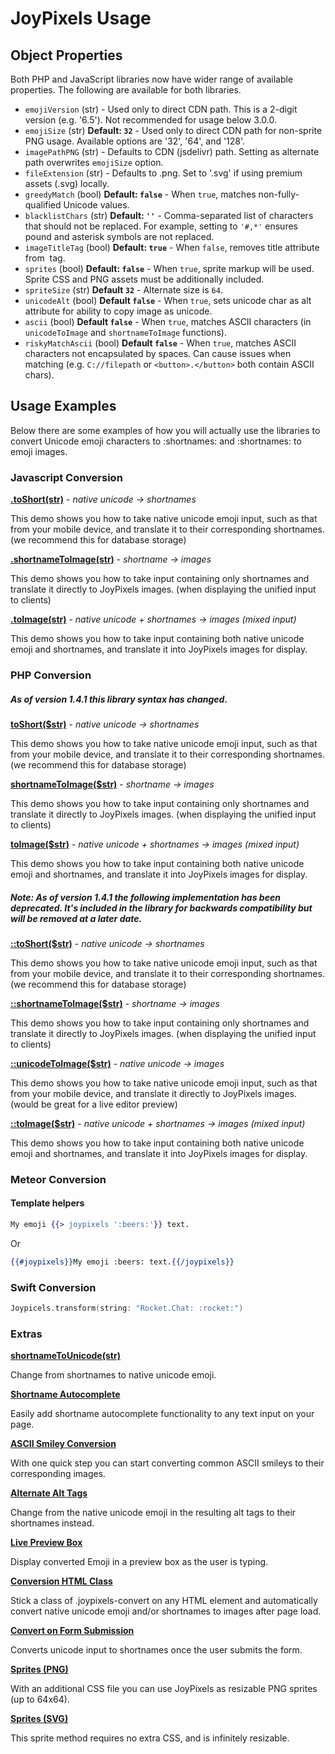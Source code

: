 # JoyPixels Usage

## Object Properties

Both PHP and JavaScript libraries now have wider range of available properties. The following are available for both libraries.

 - `emojiVersion` (str) - Used only to direct CDN path. This is a 2-digit version (e.g. '6.5'). Not recommended for usage below 3.0.0.
 - `emojiSize` (str) **Default: `32`** - Used only to direct CDN path for non-sprite PNG usage. Available options are '32', '64', and '128'.
 - `imagePathPNG` (str) - Defaults to CDN (jsdelivr) path. Setting as alternate path overwrites `emojiSize` option.
 - `fileExtension` (str) - Defaults to .png. Set to '.svg' if using premium assets (.svg) locally.
 - `greedyMatch` (bool) **Default: `false`** - When `true`, matches non-fully-qualified Unicode values.
 - `blacklistChars` (str) **Default: `''`** - Comma-separated list of characters that should not be replaced. For example, setting to `'#,*'` ensures pound and asterisk symbols are not replaced.
 - `imageTitleTag` (bool) **Default: `true`** - When `false`, removes title attribute from <img> tag.
 - `sprites` (bool) **Default: `false`** - When `true`, sprite markup will be used. Sprite CSS and PNG assets must be additionally included.
 - `spriteSize` (str) **Default `32`** - Alternate size is `64`.
 - `unicodeAlt` (bool) **Default `false`** - When `true`, sets unicode char as alt attribute for ability to copy image as unicode.
 - `ascii` (bool) **Default `false`** - When `true`, matches ASCII characters (in `unicodeToImage` and `shortnameToImage` functions).
 - `riskyMatchAscii` (bool) **Default `false`** - When `true`, matches ASCII characters not encapsulated by spaces. Can cause issues when matching (e.g. `C://filepath` or `<button>.</button>` both contain ASCII chars).


## Usage Examples

Below there are some examples of how you will actually use the libraries to convert Unicode emoji characters to :shortnames: and :shortnames: to emoji images.


### Javascript Conversion


**[.toShort\(str\)](https://demos.joypixels.com/latest/jstoshort.html)** - _native unicode -> shortnames_

This demo shows you how to take native unicode emoji input, such as that from your mobile device, and translate it to their corresponding shortnames. (we recommend this for database storage)

**[.shortnameToImage\(str\)](https://demos.joypixels.com/latest/jsshortnametoimage.html)** - _shortname -> images_

This demo shows you how to take input containing only shortnames and translate it directly to JoyPixels images. (when displaying the unified input to clients)

**[.toImage\(str\)](https://demos.joypixels.com/latest/jstoimage.html)** - _native unicode + shortnames -> images (mixed input)_

This demo shows you how to take input containing both native unicode emoji and shortnames, and translate it into JoyPixels images for display.


### PHP Conversion

##### As of version 1.4.1 this library syntax has changed.

**[toShort\($str\)](https://demos.joypixels.com/latest/phptoshort.php)** - _native unicode -> shortnames_

This demo shows you how to take native unicode emoji input, such as that from your mobile device, and translate it to their corresponding shortnames. (we recommend this for database storage)

**[shortnameToImage\($str\)](https://demos.joypixels.com/latest/phpshortnametoimage.php)** - _shortname -> images_

This demo shows you how to take input containing only shortnames and translate it directly to JoyPixels images. (when displaying the unified input to clients)

**[toImage\($str\)](https://demos.joypixels.com/latest/phptoimage.php)** - _native unicode + shortnames -> images (mixed input)_

This demo shows you how to take input containing both native unicode emoji and shortnames, and translate it into JoyPixels images for display.


##### Note: As of version 1.4.1 the following implementation has been deprecated. It's included in the library for backwards compatibility but will be removed at a later date.

**[::toShort\($str\)](https://demos.joypixels.com/1.4.0/phptoshort.php)** - _native unicode -> shortnames_

This demo shows you how to take native unicode emoji input, such as that from your mobile device, and translate it to their corresponding shortnames. (we recommend this for database storage)

**[::shortnameToImage\($str\)](https://demos.joypixels.com/1.4.0/phpshortnametoimage.php)** - _shortname -> images_

This demo shows you how to take input containing only shortnames and translate it directly to JoyPixels images. (when displaying the unified input to clients)

**[::unicodeToImage\($str\)](https://demos.joypixels.com/1.4.0/phpunicodetoimage.php)** - _native unicode -> images_

This demo shows you how to take native unicode emoji input, such as that from your mobile device, and translate it directly to JoyPixels images. (would be great for a live editor preview)

**[::toImage\($str\)](https://demos.joypixels.com/1.4.0/phptoimage.php)** - _native unicode + shortnames -> images (mixed input)_

This demo shows you how to take input containing both native unicode emoji and shortnames, and translate it into JoyPixels images for display.

### Meteor Conversion

#### Template helpers

```handlebars
My emoji {{> joypixels ':beers:'}} text.
```

Or

```handlebars
{{#joypixels}}My emoji :beers: text.{{/joypixels}}
```

### Swift Conversion

```swift
Joypicels.transform(string: "Rocket.Chat: :rocket:")
```

### Extras

**[shortnameToUnicode(str)](https://demos.joypixels.com/latest/shortnametounicode.html)**

Change from shortnames to native unicode emoji.

**[Shortname Autocomplete](https://demos.joypixels.com/latest/autocomplete.html)**

Easily add shortname autocomplete functionality to any text input on your page.

**[ASCII Smiley Conversion](https://demos.joypixels.com/latest/ascii-smileys.html)**

With one quick step you can start converting common ASCII smileys to their corresponding images.

**[Alternate Alt Tags](https://demos.joypixels.com/latest/alternate-alt-tags.html)**

Change from the native unicode emoji in the resulting alt tags to their shortnames instead.

**[Live Preview Box](https://demos.joypixels.com/latest/live-preview.html)**

Display converted Emoji in a preview box as the user is typing.

**[Conversion HTML Class](https://demos.joypixels.com/latest/class-convert.html)**

Stick a class of .joypixels-convert on any HTML element and automatically convert native unicode emoji and/or shortnames to images after page load.

**[Convert on Form Submission](https://demos.joypixels.com/latest/convert-on-submit.html)**

Converts unicode input to shortnames once the user submits the form.

**[Sprites (PNG)](https://demos.joypixels.com/latest/sprites-png.html)**

With an additional CSS file you can use JoyPixels as resizable PNG sprites (up to 64x64).

**[Sprites (SVG)](https://demos.joypixels.com/latest/sprites-svg.html)**

This sprite method requires no extra CSS, and is infinitely resizable.
